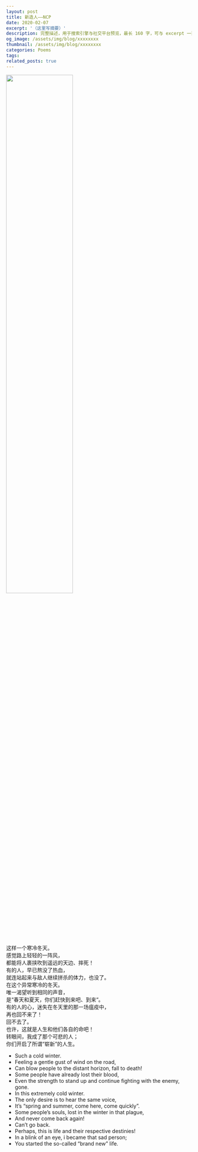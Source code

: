 ```yaml
---
layout: post
title: 新造人——NCP
date: 2020-02-07
excerpt: '（这里写摘要）'
description: 完整描述，用于搜索引擎与社交平台预览，最长 160 字，可与 excerpt 一致
og_image: /assets/img/blog/xxxxxxxx
thumbnail: /assets/img/blog/xxxxxxxx
categories: Poems
tags: 
related_posts: true
---
```


<img src="{{ '/assets/img/blog/xxxxxxxx' | relative_url }}" style="width:60%;">

这样一个寒冷冬天。  
感觉路上轻轻的一阵风，  
都能将人裹挟吹到遥远的天边、摔死！  
有的人，早已熬没了热血，  
就连站起来与敌人继续拼杀的体力，也没了。  
在这个异常寒冷的冬天。  
唯一渴望听到相同的声音，  
是“春天和夏天，你们赶快到来吧、到来“。  
有的人的心，迷失在冬天里的那一场瘟疫中，  
再也回不来了！  
回不去了。  
也许，这就是人生和他们各自的命吧！  
转眼间，我成了那个可悲的人；  
你们开启了所谓“崭新”的人生。

- Such a cold winter.
- Feeling a gentle gust of wind on the road,
- Can blow people to the distant horizon, fall to death!
- Some people have already lost their blood,
- Even the strength to stand up and continue fighting with the enemy, gone.
- In this extremely cold winter.
- The only desire is to hear the same voice,
- It’s “spring and summer, come here, come quickly”.
- Some people’s souls, lost in the winter in that plague,
- And never come back again!
- Can’t go back.
- Perhaps, this is life and their respective destinies!
- In a blink of an eye, i became that sad person;
- You started the so-called “brand new” life.